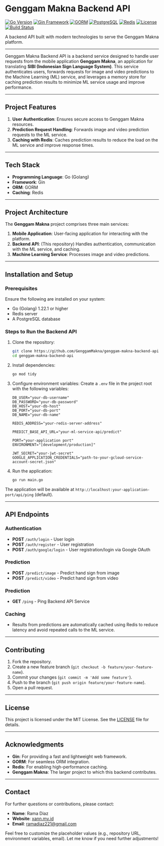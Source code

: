 # Genggam Makna Backend API

[![Go Version](https://img.shields.io/badge/Go-1.22.1-blue)](https://golang.org) [![Gin Framework](https://img.shields.io/badge/Gin-1.10.0-blue)](https://gin-gonic.com/) [![GORM](https://img.shields.io/badge/GORM-ORM-yellow)](https://gorm.io/) [![PostgreSQL](https://img.shields.io/badge/PostgreSQL-17-blue?logo=postgresql)](https://www.postgresql.org/) [![Redis](https://img.shields.io/badge/Redis-7.4.1-red?logo=redis&logoColor=white)](https://redis.io/) [![License](https://img.shields.io/badge/license-MIT-green)](LICENSE) [![Build Status](https://img.shields.io/badge/build-passing-brightgreen)](#)

A backend API built with modern technologies to serve the Genggam Makna platform.

---

Genggam Makna Backend API is a backend service designed to handle user requests from the mobile application **Genggam Makna**, an application for translating **SIBI (Indonesian Sign Language System)**. This service authenticates users, forwards requests for image and video predictions to the Machine Learning (ML) service, and leverages a memory store for caching prediction results to minimize ML service usage and improve performance.

---

## Project Features

1. **User Authentication**: Ensures secure access to Genggam Makna resources.
2. **Prediction Request Handling**: Forwards image and video prediction requests to the ML service.
3. **Caching with Redis**: Caches prediction results to reduce the load on the ML service and improve response times.

---

## Tech Stack

- **Programming Language**: Go (Golang)
- **Framework**: Gin
- **ORM**: GORM
- **Caching**: Redis

---

## Project Architecture

The **Genggam Makna** project comprises three main services:

1. **Mobile Application**: User-facing application for interacting with the platform.
2. **Backend API**: (This repository) Handles authentication, communication with the ML service, and caching.
3. **Machine Learning Service**: Processes image and video predictions.

---

## Installation and Setup

### Prerequisites

Ensure the following are installed on your system:
- Go (Golang) 1.22.1 or higher
- Redis server
- A PostgreSQL database

### Steps to Run the Backend API

1. Clone the repository:
   ```bash
   git clone https://github.com/GenggamMakna/genggam-makna-backend-api
   cd genggam-makna-backend-api

2. Install dependencies:
   ```bash
   go mod tidy

3. Configure environment variables:
   Create a `.env` file in the project root with the following variables:
   ```
   DB_USER="your-db-username"
   DB_PASSWORD="your-db-password"
   DB_HOST="your-db-host"
   DB_PORT="your-db-port"
   DB_NAME="your-db-name"

   REDIS_ADDRESS="your-redis-server-address"

   PREDICT_BASE_API_URL="your-ml-service-api/predict"

   PORT="your-application port"
   ENVIRONMENT="[development/production]"   

   JWT_SECRET="your-jwt-secret"
   GOOGLE_APPLICATION_CREDENTIALS="path-to-your-gcloud-service-account-secret.json"
   ```

4. Run the application:
   ```bash
   go run main.go
   ```

The application will be available at `http://localhost:your-application-port/api/ping` (default).

---

## API Endpoints

### Authentication
- **POST** `/auth/login` - User login
- **POST** `/auth/register` - User registration
- **POST** `/auth/google/login` - User registration/login via Google OAuth

### Prediction
- **POST** `/predict/image` - Predict hand sign from image
- **POST** `/predict/video` - Predict hand sign from video

### Prediction
- **GET** `/ping` - Ping Backend API Service

### Caching
- Results from predictions are automatically cached using Redis to reduce latency and avoid repeated calls to the ML service.

---

## Contributing

1. Fork the repository.
2. Create a new feature branch (`git checkout -b feature/your-feature-name`).
3. Commit your changes (`git commit -m 'Add some feature'`).
4. Push to the branch (`git push origin feature/your-feature-name`).
5. Open a pull request.

---

## License

This project is licensed under the MIT License. See the [LICENSE](LICENSE) file for details.

---

## Acknowledgments

- **Gin**: For providing a fast and lightweight web framework.
- **GORM**: For seamless ORM integration.
- **Redis**: For enabling high-performance caching.
- **Genggam Makna**: The larger project to which this backend contributes.

---

## Contact

For further questions or contributions, please contact:
- **Name**: Rama Diaz
- **Website**: [xann.my.id](https://xann.my.id)
- **Email**: ramadiaz221@gmail.com

Feel free to customize the placeholder values (e.g., repository URL, environment variables, email). Let me know if you need further adjustments!